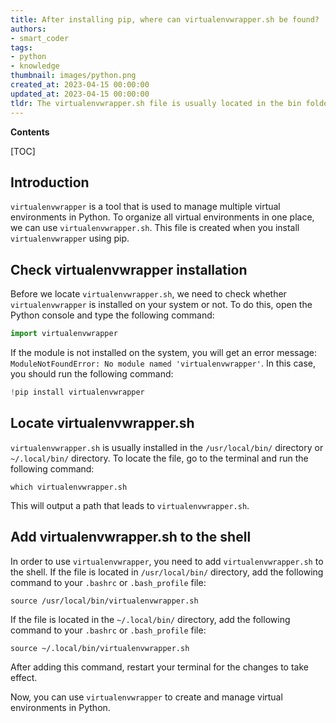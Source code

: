 ```yaml
---
title: After installing pip, where can virtualenvwrapper.sh be found?
authors:
- smart_coder
tags:
- python
- knowledge
thumbnail: images/python.png
created_at: 2023-04-15 00:00:00
updated_at: 2023-04-15 00:00:00
tldr: The virtualenvwrapper.sh file is usually located in the bin folder within the virtual environment created by virtualenvwrapper.
---
```


**Contents**

[TOC]

## Introduction
`virtualenvwrapper` is a tool that is used to manage multiple virtual environments in Python. To organize all virtual environments in one place, we can use `virtualenvwrapper.sh`. This file is created when you install `virtualenvwrapper` using pip. 

## Check virtualenvwrapper installation
Before we locate `virtualenvwrapper.sh`, we need to check whether `virtualenvwrapper` is installed on your system or not. To do this, open the Python console and type the following command:

```python
import virtualenvwrapper
```

If the module is not installed on the system, you will get an error message: `ModuleNotFoundError: No module named 'virtualenvwrapper'`. In this case, you should run the following command:

```python
!pip install virtualenvwrapper
```

## Locate virtualenvwrapper.sh
`virtualenvwrapper.sh` is usually installed in the `/usr/local/bin/` directory or `~/.local/bin/` directory. To locate the file, go to the terminal and run the following command:

```console
which virtualenvwrapper.sh
```

This will output a path that leads to `virtualenvwrapper.sh`. 

## Add virtualenvwrapper.sh to the shell
In order to use `virtualenvwrapper`, you need to add `virtualenvwrapper.sh` to the shell. If the file is located in `/usr/local/bin/` directory, add the following command to your `.bashrc` or `.bash_profile` file:

```console
source /usr/local/bin/virtualenvwrapper.sh
```

If the file is located in the `~/.local/bin/` directory, add the following command to your `.bashrc` or `.bash_profile` file:

```console
source ~/.local/bin/virtualenvwrapper.sh
```

After adding this command, restart your terminal for the changes to take effect. 

Now, you can use `virtualenvwrapper` to create and manage virtual environments in Python.
